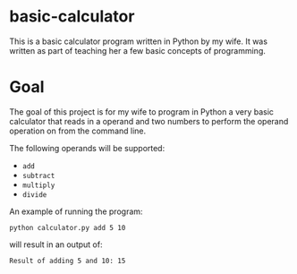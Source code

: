 # basic-calculator
This is a basic calculator program written in Python by my wife. It was written as part of teaching her a few basic concepts of programming.

# Goal
The goal of this project is for my wife to program in Python a very basic calculator that reads in a operand and two numbers to perform the operand operation on from the command line.

The following operands will be supported:
- `add`
- `subtract`
- `multiply`
- `divide`

An example of running the program:
```
python calculator.py add 5 10
```
will result in an output of:
```
Result of adding 5 and 10: 15
```

